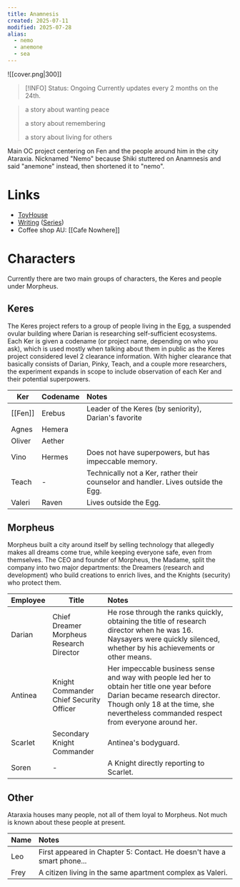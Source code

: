 ```yaml
---
title: Anamnesis
created: 2025-07-11
modified: 2025-07-28
alias:
  - nemo
  - anemone
  - sea
---
```

![[cover.png|300]]

> [!INFO] Status: Ongoing
> Currently updates every 2 months on the 24th.

> a story about wanting peace
> 
> a story about remembering
> 
> a story about living for others

Main OC project centering on Fen and the people around him in the city Ataraxia. Nicknamed "Nemo" because Shiki stuttered on Anamnesis and said "anemone" instead, then shortened it to "nemo".

# Links
- [ToyHouse](https://toyhou.se/shikiinai/characters/folder:458070)
- [Writing](https://archiveofourown.org/works/59889481/chapters/152784202) ([Series](https://archiveofourown.org/series/4433482))
- Coffee shop AU: [[Cafe Nowhere]]

# Characters
Currently there are two main groups of characters, the Keres and people under Morpheus.
## Keres
The Keres project refers to a group of people living in the Egg, a suspended ovular building where Darian is researching self-sufficient ecosystems. Each Ker is given a codename (or project name, depending on who you ask), which is used mostly when talking about them in public as the Keres project considered level 2 clearance information. With higher clearance that basically consists of Darian, Pinky, Teach, and a couple more researchers, the experiment expands in scope to include observation of each Ker and their potential superpowers.

| Ker     | Codename | Notes                                                                             |
| ------- | -------- | :-------------------------------------------------------------------------------- |
| [[Fen]] | Erebus   | Leader of the Keres (by seniority), Darian's favorite                             |
| Agnes   | Hemera   |                                                                                   |
| Oliver  | Aether   |                                                                                   |
| Vino    | Hermes   | Does not have superpowers, but has impeccable memory.                             |
| Teach   | \-       | Technically not a Ker, rather their counselor and handler. Lives outside the Egg. |
| Valeri  | Raven    | Lives outside the Egg.                                                            |

## Morpheus
Morpheus built a city around itself by selling technology that allegedly makes all dreams come true, while keeping everyone safe, even from themselves. The CEO and founder of Morpheus, the Madame, split the company into two major departments: the Dreamers (research and development) who build creations to enrich lives, and the Knights (security) who protect them. 

| Employee | Title                                       | Notes                                                                                                                                                                                                                   |
| -------- | ------------------------------------------- | :---------------------------------------------------------------------------------------------------------------------------------------------------------------------------------------------------------------------- |
| Darian   | Chief Dreamer<br>Morpheus Research Director | He rose through the ranks quickly, obtaining the title of research director when he was 16. Naysayers were quickly silenced, whether by his achievements or other means.                                                |
| Antinea  | Knight Commander<br>Chief Security Officer  | Her impeccable business sense and way with people led her to obtain her title one year before Darian became research director. Though only 18 at the time, she nevertheless commanded respect from everyone around her. |
| Scarlet  | Secondary Knight  Commander                 | Antinea's bodyguard.                                                                                                                                                                                                    |
| Soren    | \-                                          | A Knight directly reporting to Scarlet.                                                                                                                                                                                 |
## Other
Ataraxia houses many people, not all of them loyal to Morpheus. Not much is known about these people at present.

| Name | Notes                                                                  |
| ---- | :--------------------------------------------------------------------- |
| Leo  | First appeared in Chapter 5: Contact. He doesn't have a smart phone... |
| Frey | A citizen living in the same apartment complex as Valeri.              |
